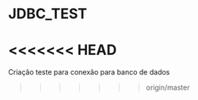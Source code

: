 # JDBC_TEST
<<<<<<< HEAD
=======
Criação teste para conexão para banco de dados
>>>>>>> origin/master
